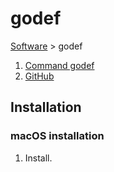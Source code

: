 # godef

[Software](README.md#G) > godef

1. [Command godef](https://godoc.org/github.com/rogpeppe/godef)
1. [GitHub](https://github.com/rogpeppe/godef)

## Installation

### macOS installation

1. Install.
